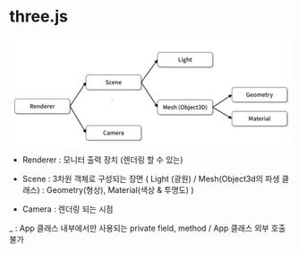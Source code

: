 # three.js

<img src="https://github.com/heeyonhh/img/blob/main/three.png" />

- Renderer : 모니터 출력 장치 (렌더링 할 수 있는)

- Scene : 3차원 객체로 구성되는 장면 ( Light (광원) / Mesh(Object3d의 파생 클래스) : Geometry(형상), Material(색상 & 투명도) )

- Camera : 렌더링 되는 시점

_ : App 클래스 내부에서만 사용되는 private field, method / App 클래스 외부 호출 불가
